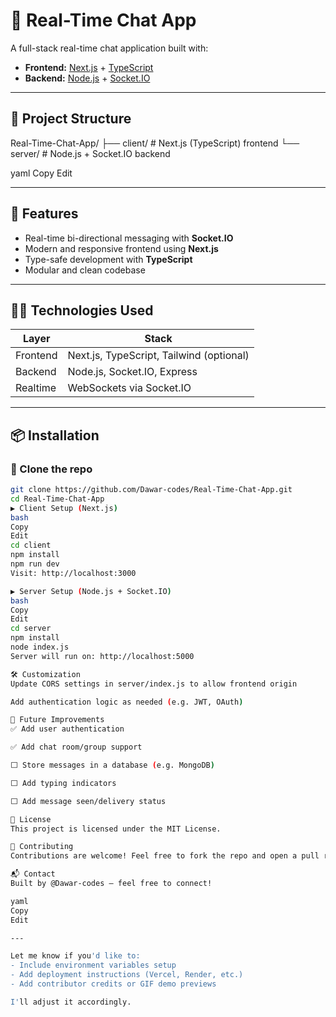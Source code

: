 # 💬 Real-Time Chat App

A full-stack real-time chat application built with:

- **Frontend:** [Next.js](https://nextjs.org/) + [TypeScript](https://www.typescriptlang.org/)
- **Backend:** [Node.js](https://nodejs.org/) + [Socket.IO](https://socket.io/)

---

## 📁 Project Structure

Real-Time-Chat-App/
├── client/ # Next.js (TypeScript) frontend
└── server/ # Node.js + Socket.IO backend

yaml
Copy
Edit

---

## 🚀 Features

- Real-time bi-directional messaging with **Socket.IO**
- Modern and responsive frontend using **Next.js**
- Type-safe development with **TypeScript**
- Modular and clean codebase

---

## 🧑‍💻 Technologies Used

| Layer      | Stack                         |
|------------|-------------------------------|
| Frontend   | Next.js, TypeScript, Tailwind (optional) |
| Backend    | Node.js, Socket.IO, Express   |
| Realtime   | WebSockets via Socket.IO      |

---

## 📦 Installation

### 🔹 Clone the repo

```bash
git clone https://github.com/Dawar-codes/Real-Time-Chat-App.git
cd Real-Time-Chat-App
▶️ Client Setup (Next.js)
bash
Copy
Edit
cd client
npm install
npm run dev
Visit: http://localhost:3000

▶️ Server Setup (Node.js + Socket.IO)
bash
Copy
Edit
cd server
npm install
node index.js
Server will run on: http://localhost:5000

🛠️ Customization
Update CORS settings in server/index.js to allow frontend origin

Add authentication logic as needed (e.g. JWT, OAuth)

🧪 Future Improvements
✅ Add user authentication

✅ Add chat room/group support

⬜ Store messages in a database (e.g. MongoDB)

⬜ Add typing indicators

⬜ Add message seen/delivery status

📄 License
This project is licensed under the MIT License.

🤝 Contributing
Contributions are welcome! Feel free to fork the repo and open a pull request.

📬 Contact
Built by @Dawar-codes — feel free to connect!

yaml
Copy
Edit

---

Let me know if you'd like to:
- Include environment variables setup
- Add deployment instructions (Vercel, Render, etc.)
- Add contributor credits or GIF demo previews

I'll adjust it accordingly.

